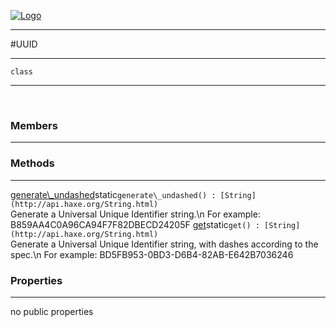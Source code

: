 
[![Logo](../../../images/logo.png)](../../../api/index.html)

---



#UUID



---

`class`
<span class="meta">

</span>


---

&nbsp;
&nbsp;

<h3>Members</h3> <hr/>

<h3>Methods</h3> <hr/><span class="method apipage">
            <a name="generate_undashed"><a class="lift" href="#generate_undashed">generate\_undashed</a></a><span class="inline-block static">static</span><code class="signature apipage">generate\_undashed() : [String](http://api.haxe.org/String.html)</code><br/><span class="small_desc_flat">Generate a Universal Unique Identifier string.\n        For example: B859AA4C0A96CA94F7F82DBECD24205F</span>
        </span>
    <span class="method apipage">
            <a name="get"><a class="lift" href="#get">get</a></a><span class="inline-block static">static</span><code class="signature apipage">get() : [String](http://api.haxe.org/String.html)</code><br/><span class="small_desc_flat">Generate a Universal Unique Identifier string, with dashes according to the spec.\n        For example: BD5FB953-0BD3-D6B4-82AB-E642B7036246</span>
        </span>
    

<h3>Properties</h3> <hr/>no public properties

&nbsp;
&nbsp;
&nbsp;